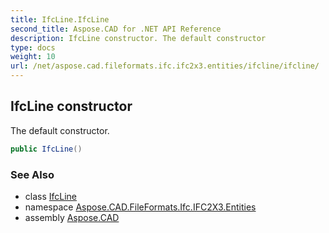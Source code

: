 ```yaml
---
title: IfcLine.IfcLine
second_title: Aspose.CAD for .NET API Reference
description: IfcLine constructor. The default constructor
type: docs
weight: 10
url: /net/aspose.cad.fileformats.ifc.ifc2x3.entities/ifcline/ifcline/
---
```

## IfcLine constructor

The default constructor.

```csharp
public IfcLine()
```

### See Also

* class [IfcLine](../)
* namespace [Aspose.CAD.FileFormats.Ifc.IFC2X3.Entities](../../ifcline/)
* assembly [Aspose.CAD](../../../)


